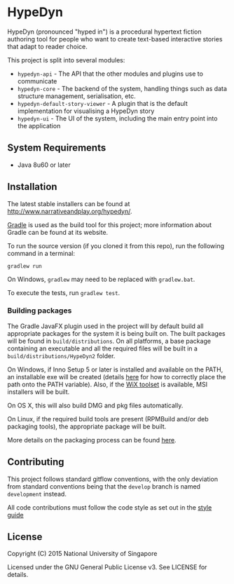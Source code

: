 # HypeDyn

HypeDyn (pronounced "hyped in") is a procedural hypertext fiction authoring tool for people who want to create 
text-based interactive stories that adapt to reader choice.

This project is split into several modules:

- `hypedyn-api` - The API that the other modules and plugins use to communicate
- `hypedyn-core` - The backend of the system, handling things such as data structure management, serialisation, etc.
- `hypedyn-default-story-viewer` - A plugin that is the default implementation for visualising a HypeDyn story
- `hypedyn-ui` - The UI of the system, including the main entry point into the application

## System Requirements

* Java 8u60 or later

## Installation
 
The latest stable installers can be found at http://www.narrativeandplay.org/hypedyn/.

[Gradle](http://gradle.org) is used as the build tool for this project; more information about Gradle can be 
found at its website.

To run the source version (if you cloned it from this repo), run the following command in a terminal:

```
gradlew run
```

On Windows, `gradlew` may need to be replaced with `gradlew.bat`.

To execute the tests, run `gradlew test`.

### Building packages

The Gradle JavaFX plugin used in the project will by default build all appropriate packages for the system it is 
being built on. The built packages will be found in `build/distributions`. On all platforms, a base package containing 
an executable and all the required files will be built in a `build/distributions/HypeDyn2` folder.

On Windows, if Inno Setup 5 or later is installed and available on the PATH, an installable exe will be created
(details [here](https://bitbucket.org/shemnon/javafx-gradle/issues/20/native-installers-not-create-on-windows) for how to correctly place the path onto the PATH variable).
Also, if the [WiX toolset](http://wixtoolset.org/) is available, MSI installers will be built.


On OS X, this will also build DMG and pkg files automatically.

On Linux, if the required build tools are present (RPMBuild and/or deb packaging tools), the appropriate package
will be built.

More details on the packaging process can be found [here](http://docs.oracle.com/javafx/2/deployment/self-contained-packaging.htm).


## Contributing

This project follows standard gitflow conventions, with the only deviation from standard conventions being that the
`develop` branch is named `development` instead.

All code contributions must follow the code style as set out in the [style guide](style-guide.md)

## License

Copyright (C) 2015  National University of Singapore

Licensed under the GNU General Public License v3. See LICENSE for details.
